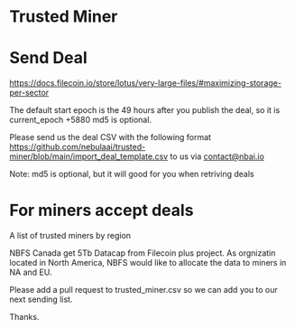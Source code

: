 # Trusted Miner

# Send Deal
https://docs.filecoin.io/store/lotus/very-large-files/#maximizing-storage-per-sector

The default start epoch is the 49 hours after you publish the deal, so it is current_epoch +5880
md5 is optional.

Please send us the deal CSV with the following format https://github.com/nebulaai/trusted-miner/blob/main/import_deal_template.csv  to us via contact@nbai.io

Note: md5 is optional, but it will good for you when retriving deals


# For miners accept deals

A list of trusted miners by region

NBFS Canada get 5Tb Datacap from Filecoin plus project. As orgnizatin located in North America, NBFS would like to allocate the data to miners in NA and EU.

Please add a pull request to trusted_miner.csv so we can add you to our next sending list.

Thanks.

